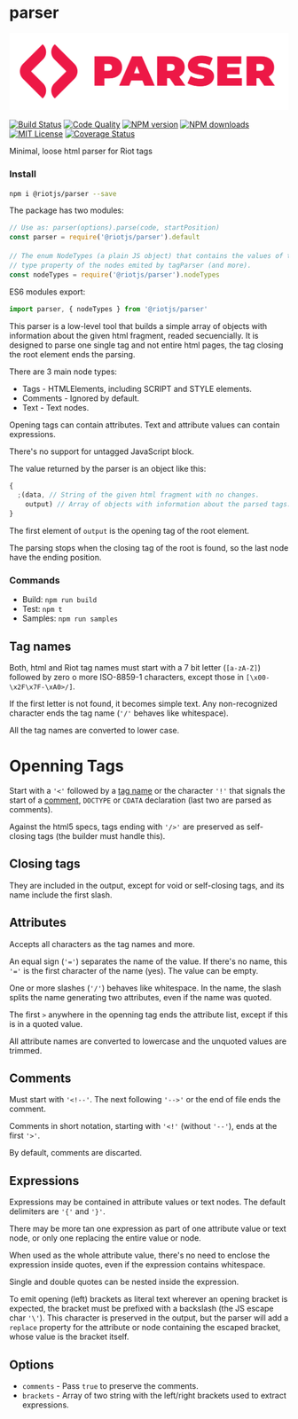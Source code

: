 # parser

[![Parser logo](https://raw.githubusercontent.com/riot/branding/main/parser/parser-horizontal.svg)](https://github.com/riot/parser/)

[![Build Status][ci-image]][ci-url]
[![Code Quality][qlty-image]][qlty-url]
[![NPM version][npm-version-image]][npm-url]
[![NPM downloads][npm-downloads-image]][npm-url]
[![MIT License][license-image]][license-url]
[![Coverage Status][coverage-image]][coverage-url]

Minimal, loose html parser for Riot tags

### Install

```bash
npm i @riotjs/parser --save
```

The package has two modules:

```js
// Use as: parser(options).parse(code, startPosition)
const parser = require('@riotjs/parser').default

// The enum NodeTypes (a plain JS object) that contains the values of the
// type property of the nodes emited by tagParser (and more).
const nodeTypes = require('@riotjs/parser').nodeTypes
```

ES6 modules export:

```js
import parser, { nodeTypes } from '@riotjs/parser'
```

This parser is a low-level tool that builds a simple array of objects with information about the given html fragment, readed secuencially. It is designed to parse one single tag and not entire html pages, the tag closing the root element ends the parsing.

There are 3 main node types:

- Tags - HTMLElements, including SCRIPT and STYLE elements.
- Comments - Ignored by default.
- Text - Text nodes.

Opening tags can contain attributes. Text and attribute values can contain expressions.

There's no support for untagged JavaScript block.

The value returned by the parser is an object like this:

```js
{
  ;(data, // String of the given html fragment with no changes.
    output) // Array of objects with information about the parsed tags.
}
```

The first element of `output` is the opening tag of the root element.

The parsing stops when the closing tag of the root is found, so the last node have the ending position.

### Commands

- Build: `npm run build`
- Test: `npm t`
- Samples: `npm run samples`

## Tag names

Both, html and Riot tag names must start with a 7 bit letter (`[a-zA-Z]`) followed by zero o more ISO-8859-1 characters, except those in `[\x00-\x2F\x7F-\xA0>/]`.

If the first letter is not found, it becomes simple text.
Any non-recognized character ends the tag name (`'/'` behaves like whitespace).

All the tag names are converted to lower case.

# Openning Tags

Start with a `'<'` followed by a [tag name](#tag-names) or the character `'!'` that signals the start of a [comment](#comments), `DOCTYPE` or `CDATA` declaration (last two are parsed as comments).

Against the html5 specs, tags ending with `'/>'` are preserved as self-closing tags (the builder must handle this).

## Closing tags

They are included in the output, except for void or self-closing tags, and its name include the first slash.

## Attributes

Accepts all characters as the tag names and more.

An equal sign (`'='`) separates the name of the value. If there's no name, this `'='` is the first character of the name (yes). The value can be empty.

One or more slashes (`'/'`) behaves like whitespace. In the name, the slash splits the name generating two attributes, even if the name was quoted.

The first `>` anywhere in the openning tag ends the attribute list, except if this is in a quoted value.

All attribute names are converted to lowercase and the unquoted values are trimmed.

## Comments

Must start with `'<!--'`. The next following `'-->'` or the end of file ends the comment.

Comments in short notation, starting with `'<!'` (without `'--'`), ends at the first `'>'`.

By default, comments are discarted.

## Expressions

Expressions may be contained in attribute values or text nodes.
The default delimiters are `'{'` and `'}'`.

There may be more tan one expression as part of one attribute value or text node, or only one replacing the entire value or node.

When used as the whole attribute value, there's no need to enclose the expression inside quotes, even if the expression contains whitespace.

Single and double quotes can be nested inside the expression.

To emit opening (left) brackets as literal text wherever an opening bracket is expected, the bracket must be prefixed with a backslash (the JS escape char `'\'`).
This character is preserved in the output, but the parser will add a `replace` property for the attribute or node containing the escaped bracket, whose value is the bracket itself.

## Options

- `comments` - Pass `true` to preserve the comments.
- `brackets` - Array of two string with the left/right brackets used to extract expressions.

[ci-image]: https://img.shields.io/github/actions/workflow/status/riot/parser/test.yml?style=flat-square
[ci-url]: https://github.com/riot/parser/actions
[license-image]: http://img.shields.io/badge/license-MIT-000000.svg?style=flat-square
[license-url]: LICENSE.txt
[npm-version-image]: http://img.shields.io/npm/v/@riotjs/parser.svg?style=flat-square
[npm-downloads-image]: http://img.shields.io/npm/dm/@riotjs/parser.svg?style=flat-square
[npm-url]: https://npmjs.org/package/@riotjs/parser
[coverage-image]: https://qlty.sh/gh/riot/projects/parser/coverage.svg
[coverage-url]: https://qlty.sh/gh/riot/projects/parser
[qlty-image]: https://qlty.sh/gh/riot/projects/parser/maintainability.svg
[qlty-url]: https://qlty.sh/gh/riot/projects/parser
